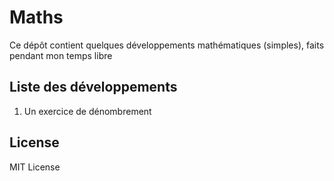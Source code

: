 # Maths
Ce dépôt contient quelques développements mathématiques (simples), faits pendant mon temps libre

## Liste des développements

1. Un exercice de dénombrement

## License

MIT License
